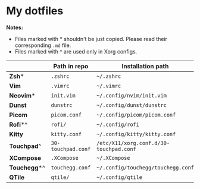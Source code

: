 # My dotfiles

**Notes:**

- Files marked with \* shouldn't be just copied. Please read their corresponding `.md` file.
- Files marked with \^ are used only in Xorg configs.

|                  | Path in repo       | Installation path                       |
| ---------------- | ------------------ | --------------------------------------- |
| **Zsh**\*        | `.zshrc`           | `~/.zshrc`                              |
| **Vim**          | `.vimrc`           | `~/.vimrc`                              |
| **Neovim**\*     | `init.vim`         | `~/.config/nvim/init.vim`               |
| **Dunst**        | `dunstrc`          | `~/.config/dunst/dunstrc`               |
| **Picom**        | `picom.conf`       | `~/.config/picom/picom.conf`            |
| **Rofi**\*\^     | `rofi/`            | `~/.config/rofi`                        |
| **Kitty**        | `kitty.conf`       | `~/.config/kitty/kitty.conf`            |
| **Touchpad**\^   | `30-touchpad.conf` | `/etc/X11/xorg.conf.d/30-touchpad.conf` |
| **XCompose**     | `.XCompose`        | `~/.XCompose`                           |
| **Touchegg**\*\^ | `touchegg.conf`    | `~/.config/touchegg/touchegg.conf`      |
| **QTile**        | `qtile/`           | `~/.config/qtile`                       |

